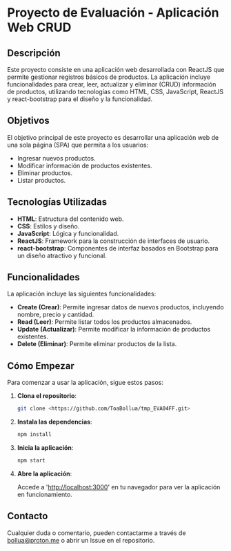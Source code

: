# Proyecto de Evaluación - Aplicación Web CRUD

## Descripción

Este proyecto consiste en una aplicación web desarrollada con ReactJS que permite gestionar registros básicos de productos. La aplicación incluye funcionalidades para crear, leer, actualizar y eliminar (CRUD) información de productos, utilizando tecnologías como HTML, CSS, JavaScript, ReactJS y react-bootstrap para el diseño y la funcionalidad.

## Objetivos

El objetivo principal de este proyecto es desarrollar una aplicación web de una sola página (SPA) que permita a los usuarios:

- Ingresar nuevos productos.
- Modificar información de productos existentes.
- Eliminar productos.
- Listar productos.

## Tecnologías Utilizadas

- **HTML**: Estructura del contenido web.
- **CSS**: Estilos y diseño.
- **JavaScript**: Lógica y funcionalidad.
- **ReactJS**: Framework para la construcción de interfaces de usuario.
- **react-bootstrap**: Componentes de interfaz basados en Bootstrap para un diseño atractivo y funcional.

## Funcionalidades

La aplicación incluye las siguientes funcionalidades:

- **Create (Crear)**: Permite ingresar datos de nuevos productos, incluyendo nombre, precio y cantidad.
- **Read (Leer)**: Permite listar todos los productos almacenados.
- **Update (Actualizar)**: Permite modificar la información de productos existentes.
- **Delete (Eliminar)**: Permite eliminar productos de la lista.

## Cómo Empezar

Para comenzar a usar la aplicación, sigue estos pasos:

1. **Clona el repositorio**:

   ```bash
   git clone <https://github.com/ToaBollua/tmp_EVA04FF.git>

2. **Instala las dependencias**:

   ```bash
   npm install

3. **Inicia la aplicación**:

   ```bash
   npm start

4. **Abre la aplicación**:

   Accede a '<http://localhost:3000>' en tu navegador para ver la aplicación en funcionamiento.

## Contacto

Cualquier duda o comentario, pueden contactarme a través de <bollua@proton.me> o abrir un Issue en el repositorio.

